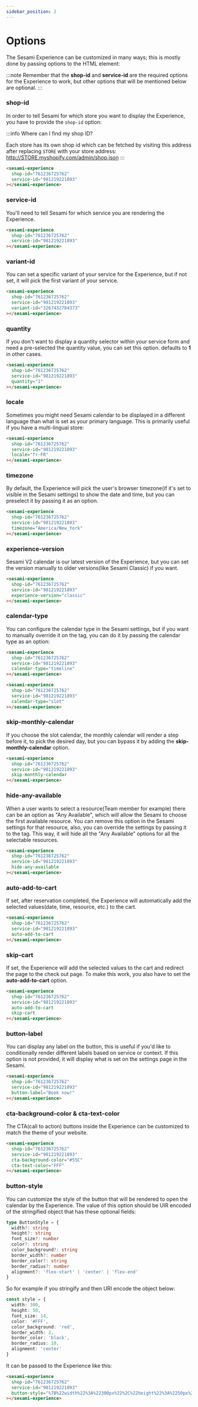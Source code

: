 ```yaml
---
sidebar_position: 2
---
```


# Options

The Sesami Experience can be customized in many ways; this is mostly done by passing options to the HTML element:

:::note
Remember that the **shop-id** and **service-id** are the required options for the Experience to work, but other options that will be mentioned below are optional.
:::

### shop-id
In order to tell Sesami for which store you want to display the Experience, you have to provide the `shop-id` option:

:::info Where can I find my shop ID?

Each store has its own shop id which can be fetched by visiting this address after replacing `STORE` with your store address: http://STORE.myshopify.com/admin/shop.json
:::

```html {2}
<sesami-experience
  shop-id="761236725762"
  service-id="981219221893"
></sesami-experience>
```

### service-id
You'll need to tell Sesami for which service you are rendering the Experience.

```html {3}
<sesami-experience
  shop-id="761236725762"
  service-id="981219221893"
></sesami-experience>
```

### variant-id
You can set a specific variant of your service for the Experience, but if not set, it will pick the first variant of your service.

```html {4}
<sesami-experience
  shop-id="761236725762"
  service-id="981219221893"
  variant-id="3267432784373"
></sesami-experience>
```

### quantity
If you don't want to display a quantity selector within your service form and need a pre-selected the quantity value, you can set this option. defaults to **1** in other cases.

```html {4}
<sesami-experience
  shop-id="761236725762"
  service-id="981219221893"
  quantity="1"
></sesami-experience>
```

### locale
Sometimes you might need Sesami calendar to be displayed in a different language than what is set as your primary language. This is primarily useful if you have a multi-lingual store:

```html {4}
<sesami-experience
  shop-id="761236725762"
  service-id="981219221893"
  locale="fr-FR"
></sesami-experience>
```

### timezone
By default, the Experience will pick the user's browser timezone(if it's set to visible in the Sesami settings) to show the date and time, but you can preselect it by passing it as an option.

```html {4}
<sesami-experience
  shop-id="761236725762"
  service-id="981219221893"
  timezone="America/New_York"
></sesami-experience>
```

### experience-version
Sesami V2 calendar is our latest version of the Experience, but you can set the version manually to older versions(like Sesami Classic) if you want.

```html {4}
<sesami-experience
  shop-id="761236725762"
  service-id="981219221893"
  experience-version="classic"
></sesami-experience>
```

### calendar-type
You can configure the calendar type in the Sesami settings, but if you want to manually override it on the tag, you can do it by passing the calendar type as an option:

```html {4}
<sesami-experience
  shop-id="761236725762"
  service-id="981219221893"
  calendar-type="timeline"
></sesami-experience>
```

```html {4}
<sesami-experience
  shop-id="761236725762"
  service-id="981219221893"
  calendar-type="slot"
></sesami-experience>
```

### skip-monthly-calendar
If you choose the slot calendar, the monthly calendar will render a step before it, to pick the desired day, but you can bypass it by adding the **skip-monthly-calendar** option.

```html {4}
<sesami-experience
  shop-id="761236725762"
  service-id="981219221893"
  skip-monthly-calendar
></sesami-experience>
```
### hide-any-available
When a user wants to select a resource(Team member for example) there can be an option as "Any Available", which will allow the Sesami to choose the first available resource.
You can remove this option in the Sesami settings for that resource, also, you can override the settings by passing it to the tag. This way, it will hide all the "Any Available" options for all the selectable resources.

```html {4}
<sesami-experience
  shop-id="761236725762"
  service-id="981219221893"
  hide-any-available
></sesami-experience>
```

### auto-add-to-cart
If set, after reservation completed, the Experience will automatically add the selected values(date, time, resource, etc.) to the cart.

```html {4}
<sesami-experience
  shop-id="761236725762"
  service-id="981219221893"
  auto-add-to-cart
></sesami-experience>
```

### skip-cart
If set, the Experience will add the selected values to the cart and redirect the page to the check out page.
To make this work, you also have to set the **auto-add-to-cart** option.

```html {5}
<sesami-experience
  shop-id="761236725762"
  service-id="981219221893"
  auto-add-to-cart
  skip-cart
></sesami-experience>
```

### button-label
You can display any label on the button, this is useful if you'd like to conditionally render different labels based on service or context. If this option is not provided, it will display what is set on the settings page in the Sesami.

```html {4}
<sesami-experience
  shop-id="761236725762"
  service-id="981219221893"
  button-label="Book now!"
></sesami-experience>
```

### cta-background-color & cta-text-color
The CTA(call to action) buttons inside the Experience can be customized to match the theme of your website.

```html {4-5}
<sesami-experience
  shop-id="761236725762"
  service-id="981219221893"
  cta-background-color="#55C"
  cta-text-color="FFF"
></sesami-experience>
```

### button-style
You can customize the style of the button that will be rendered to open the calendar by the Experience.
The value of this option should be UIR encoded of the stringified object that has these optional fields:

```ts
type ButtonStyle = {
  width?: string
  height?: string
  font_size?: number
  color?: string
  color_background?: string
  border_width?: number
  border_color?: string
  border_radius?: number
  alignment?: 'flex-start' | 'center' | 'flex-end'
}
```

So for example if you stringify and then URI encode the object below:

```ts
const style = {
  width: 300,
  height: 50,
  font_size: 14,
  color: '#FFF',
  color_background: 'red',
  border_width: 2,
  border_color: 'black',
  border_radius: 10,
  alignment: 'center'
}
```

It can be passed to the Experience like this:

```html {4}
<sesami-experience
  shop-id="761236725762"
  service-id="981219221893"
  button-style="%7B%22width%22%3A%22300px%22%2C%22height%22%3A%2250px%22%2C%22font_size%22%3A14%2C%22color%22%3A%22%23FFF%22%2C%22color_background%22%3A%22red%22%2C%22border_width%22%3A2%2C%22border_color%22%3A%22black%22%2C%22border_radius%22%3A9%2C%22alignment%22%3A%22center%22%7D"
></sesami-experience>
```
